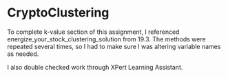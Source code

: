 # CryptoClustering

To complete k-value section of this assignment, I referenced energize_your_stock_clustering_solution from 19.3. The methods were repeated several times, so I had to make sure I was altering variable names as needed.

I also double checked work through XPert Learning Assistant.